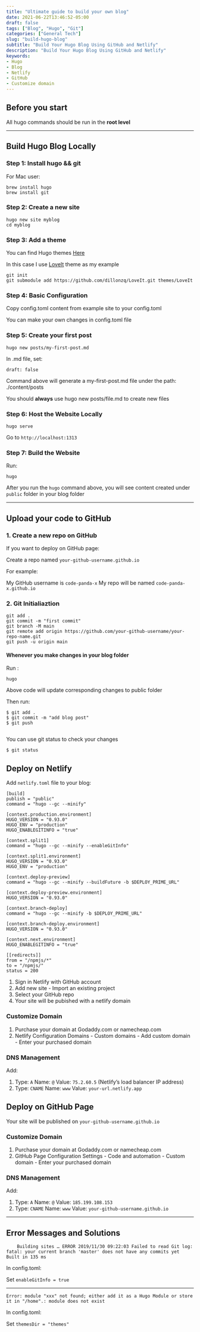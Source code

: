 ```yaml
---
title: "Ultimate guide to build your own blog"
date: 2021-06-22T13:46:52-05:00
draft: false
tags: ["Blog", "Hugo", "Git"]
categories: ["General Tech"]
slug: "build-hugo-blog"
subtitle: "Build Your Hugo Blog Using GitHub and Netlify"
description: "Build Your Hugo Blog Using GitHub and Netlify"
keywords: 
- Hugo
- Blog
- Netlify
- GitHub
- Customize domain 
---
```


## Before you start

All hugo commands should be run in the **root level**

---

## Build Hugo Blog Locally

### Step 1: Install hugo && git

For Mac user:
```
brew install hugo
brew install git
```

### Step 2: Create a new site
```
hugo new site myblog
cd myblog
```

### Step 3: Add a theme

You can find Hugo themes [Here](https://themes.gohugo.io/)

In this case I use [LoveIt](https://github.com/dillonzq/LoveIt) theme as my example

```
git init
git submodule add https://github.com/dillonzq/LoveIt.git themes/LoveIt

```

### Step 4: Basic Configuration

Copy config.toml content from example site to your config.toml

You can make your own changes in config.toml file

### Step 5: Create your first post 
```
hugo new posts/my-first-post.md
```

In .md file, set:
```
draft: false
```

Command above will generate a my-first-post.md file under the path: ./content/posts

You should **always** use hugo new posts/file.md to create new files

### Step 6: Host the Website Locally

```
hugo serve
```
Go to `http://localhost:1313`

### Step 7: Build the Website

Run: 

```
hugo
```

After you run the `hugo` command above, you will see content created under `public` folder in your blog folder

---

## Upload your code to GitHub

### 1. Create a new repo on GitHub
If you want to deploy on GitHub page:

Create a repo named `your-github-username.github.io`

For example: 

My GitHub username is `code-panda-x`
My repo will be named `code-panda-x.github.io`

### 2. Git Initialiaztion

```
git add .
git commit -m "first commit"
git branch -M main
git remote add origin https://github.com/your-github-username/your-repo-name.git
git push -u origin main
```

#### Whenever you make changes in your blog folder

Run :

```
hugo
```

Above code will update corresponding changes to public folder

Then run:

```
$ git add .
$ git commit -m "add blog post"
$ git push


```
You can use git status to check your changes
```
$ git status
```


## Deploy on Netlify

Add `netlify.toml` file to your blog:
```
[build]
publish = "public"
command = "hugo --gc --minify"

[context.production.environment]
HUGO_VERSION = "0.93.0"
HUGO_ENV = "production"
HUGO_ENABLEGITINFO = "true"

[context.split1]
command = "hugo --gc --minify --enableGitInfo"

[context.split1.environment]
HUGO_VERSION = "0.93.0"
HUGO_ENV = "production"

[context.deploy-preview]
command = "hugo --gc --minify --buildFuture -b $DEPLOY_PRIME_URL"

[context.deploy-preview.environment]
HUGO_VERSION = "0.93.0"

[context.branch-deploy]
command = "hugo --gc --minify -b $DEPLOY_PRIME_URL"

[context.branch-deploy.environment]
HUGO_VERSION = "0.93.0"

[context.next.environment]
HUGO_ENABLEGITINFO = "true"

[[redirects]]
from = "/npmjs/*"
to = "/npmjs/"
status = 200
```

1. Sign in Netlify with GitHub account
2. Add new site - Import an existing project
3. Select your GitHub repo
4. Your site will be pubished with a netlify domain


### Customize Domain

1. Purchase your domain at Godaddy.com or namecheap.com
2. Netlify Configuration
   Domains - Custom domains - Add custom domain - Enter your purchased domain

### DNS Management 
Add:
1. Type: `A` Name: `@` Value: `75.2.60.5` (Netlify’s load balancer IP address)
2. Type: `CNAME` Name: `www` Value: `your-url.netlify.app`


## Deploy on GitHub Page

Your site will be published on `your-github-username.github.io`

### Customize Domain

1. Purchase your domain at Godaddy.com or namecheap.com
2. GitHub Page Configuration
   Settings - Code and automation - Custom domain - Enter your purchased domain

### DNS Management 
Add:
1. Type: `A` Name: `@` Value: `185.199.108.153` 
2. Type: `CNAME` Name: `www` Value: `your-github-username.github.io`


---

## Error Messages and Solutions 

```
    Building sites … ERROR 2019/11/30 09:22:03 Failed to read Git log: fatal: your current branch 'master' does not have any commits yet Built in 135 ms
```
In config.toml:

Set `enableGitInfo = true`

---

```   
Error: module "xxx" not found; either add it as a Hugo Module or store it in "/home".: module does not exist
```

In config.toml:

Set `themesDir = "themes"`